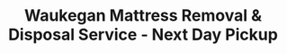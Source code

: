 ---
layout: location.njk
title: "Waukegan Mattress Removal & Disposal Service - Next Day Pickup"
description: "Professional mattress removal in Waukegan, IL. Serving Lake County's diverse community with next-day pickup and 100% recycling. Licensed, insured service "
permalink: /mattress-removal/illinois/chicago/waukegan/
parentMetro: Chicago
city: Waukegan
state: Illinois
stateAbbreviation: IL
stateSlug: illinois
tier: 2
coordinates:
  lat: 42.3636
  lng: -87.8445
pricing:
  startingPrice: 125
  single: 125
  queen: 155
  king: 180
  boxSpring: 30
neighborhoods:
  - name: "Downtown Waukegan"
    zipCodes: ["60085"]
  - name: "Lakefront District"
    zipCodes: ["60085"]
  - name: "Marina Area"
    zipCodes: ["60085"]
  - name: "Park City"
    zipCodes: ["60087"]
  - name: "Beach Park"
    zipCodes: ["60087"]
  - name: "North Waukegan"
    zipCodes: ["60085"]
  - name: "South Waukegan"
    zipCodes: ["60085"]
  - name: "West Waukegan"
    zipCodes: ["60079"]
  - name: "Industrial District"
    zipCodes: ["60085"]
  - name: "Port District"
    zipCodes: ["60085"]
  - name: "Belvidere"
    zipCodes: ["60085"]
  - name: "Greenwood"
    zipCodes: ["60085"]
  - name: "Sunset Woods"
    zipCodes: ["60087"]
  - name: "Hickory Point"
    zipCodes: ["60087"]
  - name: "Amstutz Expressway Corridor"
    zipCodes: ["60085"]
  - name: "Grand Avenue District"
    zipCodes: ["60085"]
  - name: "Sheridan Road Corridor"
    zipCodes: ["60085"]
  - name: "Glen Flora"
    zipCodes: ["60085"]
  - name: "Oakwood"
    zipCodes: ["60085"]
  - name: "Little Fort"
    zipCodes: ["60087"]
zipCodes: [60079, 60085, 60087]
recyclingPartners:
  - LRS (Lakeshore Recycling Systems)
  - Lake County SWALCO
  - Private Recycling Facilities
localRegulations: "Waukegan's LRS service requires mattresses be wrapped in plastic for bulk pickup, with limited scheduling options. Our next-day service with 100% mattress recycling through private partnerships eliminates wrapping requirements and provides flexible scheduling to fit your needs."
nearbyCities:
  - name: Skokie
    slug: skokie
    distance: 25
    isSuburb: true
  - name: Evanston
    slug: evanston
    distance: 28
    isSuburb: true
reviews:
  count: 312
  featured:
    - text: "Needed pickup during specific hours and they worked around my schedule perfectly. Got my old mattress out before my new one arrived. Professional service that understands scheduling needs."
      author: "Carlos M."
      neighborhood: "Industrial District"
    - text: "Couldn't deal with wrapping a mattress and dragging it to the curb. They handled everything including removal from my second-floor apartment. Worth every penny for the convenience."
      author: "Maria R."
      neighborhood: "Downtown Waukegan"
    - text: "Moved here from Chicago and wasn't sure about local disposal rules. Professional team explained everything and took care of the whole process. Much easier than figuring out LRS requirements."
      author: "James T."
      neighborhood: "Lakefront District"
faqs:
  - question: "Do I need to wrap my mattress like LRS requires?"
    answer: "No wrapping required! Unlike LRS bulk pickup that requires plastic wrapping, we handle all preparation and removal directly from your home with our professional equipment."
  - question: "Can you work around my schedule?"
    answer: "Absolutely. We offer flexible pickup times including early morning, evening, and weekend options to work around your schedule."
  - question: "How quickly can you pick up in Waukegan?"
    answer: "We provide next-day service throughout all Waukegan neighborhoods and ZIP codes, much faster than waiting for weekly LRS bulk pickup scheduling."
  - question: "Do you serve all of Lake County?"
    answer: "Yes, we serve Waukegan and surrounding Lake County communities including Park City, Beach Park, and the marina district."
  - question: "What's included in your service pricing?"
    answer: "Complete removal from any location in your home, loading, transport, and 100% recycling. No additional fees for stairs, wrapping, or preparation."
  - question: "How do you handle recycling without local programs?"
    answer: "We recycle 100% of mattresses through our private partnerships. While SWALCO notes limited local mattress recycling due to funding cuts, we ensure every mattress becomes new products - steel springs, foam padding, fabric materials."
  - question: "Can you coordinate with apartment management?"
    answer: "Yes, we work with apartment complexes and property managers throughout Waukegan for tenant move-outs and unit turnovers."
  - question: "Do you offer discounts for multiple mattresses?"
    answer: "Our pricing already includes volume savings - 2 pieces for $155 and 3 pieces for $180, making family replacements affordable."
pageContent:
  heroDescription: "Need convenient mattress removal in Waukegan? Our next-day mattress removal service with 100% recycling provides flexible scheduling to fit your needs."
  aboutService: "<p>Waukegan residents deserve convenient services that work around their busy schedules. As Lake County's seat and a diverse community of 86,000+ residents, Waukegan families need flexible options that traditional waste pickup doesn't always provide. Our professional removal service offers the convenience and reliability this vibrant lakefront community deserves.</p><p>Whether you're in the marina district apartments, downtown multi-family housing, or residential neighborhoods near the lakefront, we provide next-day pickup with 100% mattress recycling through our private partnerships. Our licensed team works around your schedule with flexible timing options to fit your needs.</p>"
  serviceAreasIntro: "We serve all Waukegan neighborhoods, from the lakefront district to the industrial corridor, understanding the unique needs of this diverse Lake County community."
  regulationsCompliance: "Skip the plastic wrapping hassle and limited LRS scheduling. We provide next-day pickup with 100% mattress recycling, offering flexible scheduling while ensuring superior environmental responsibility."
  environmentalImpact: "<p>We recycle 100% of mattresses through private partnerships - a significant upgrade from Lake County's limited municipal recycling options. While SWALCO reports funding cuts have reduced local mattress recycling availability, every mattress we collect gets broken down and recycled into new products like carpet padding, steel products, and fiber materials.</p><p>Our recycling service helps Waukegan residents make a genuine environmental impact while getting the convenience they need. No plastic wrapping, no waiting for bulk pickup day, no worrying about LRS regulations - just professional service that works around your schedule.</p>"
  howItWorksScheduling: "We offer flexible scheduling with next-day availability throughout Waukegan, including early morning, evening, and weekend options to work around your schedule."
  howItWorksService: "Our professional team arrives with all equipment needed for safe removal from apartments, houses, or multi-level homes throughout Lake County."
  howItWorksDisposal: "Every mattress goes to our recycling partners where 100% of materials are processed into new products - zero landfill impact, complete environmental responsibility."
  sidebarStats:
    mattressesRemoved: 850
---